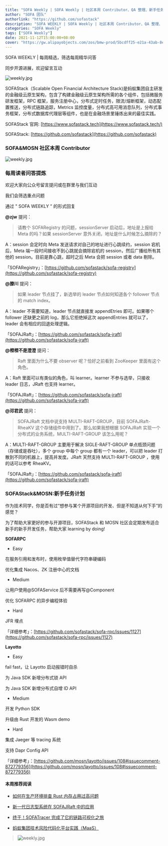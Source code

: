 ```yaml
---
title: "SOFA Weekly | SOFA Weekly | 社区本周 Contributor、QA 整理、新手任务计划"
author: "SOFA 团队"
authorlink: "https://github.com/sofastack"
description: "SOFA WEEKLY | SOFA Weekly | 社区本周 Contributor、QA 整理、新手任务计划"
categories: "SOFA Weekly"
tags: ["SOFA Weekly"]
date: 2021-11-12T15:00:00+08:00
cover: "https://gw.alipayobjects.com/zos/bmw-prod/5bcdff25-e21a-43ab-8e34-04305cd379ae.webp"
---
```

SOFA WEEKLY | 每周精选，筛选每周精华问答

同步开源进展，欢迎留言互动

![weekly.jpg](https://gw.alipayobjects.com/zos/bmw-prod/5bcdff25-e21a-43ab-8e34-04305cd379ae.webp)

SOFAStack（Scalable Open Financial Architecture Stack)是蚂蚁集团自主研发的金融级云原生架构，包含了构建金融级云原生架构所需的各个组件，包括微服务研发框架，RPC 框架，服务注册中心，分布式定时任务，限流/熔断框架，动态配置推送，分布式链路追踪，Metrics 监控度量，分布式高可用消息队列，分布式事务框架，分布式数据库代理层等组件，也是在金融场景里锤炼出来的最佳实践。

SOFAStack 官网: [https://www.sofastack.tech](https://www.sofastack.tech/)

SOFAStack: [https://github.com/sofastack](https://github.com/sofastack)

### SOFA&MOSN 社区本周 Contributor

![weekly.jpg](https://gw.alipayobjects.com/zos/bmw-prod/447adce8-6166-492e-bfb3-d95d1a4b5fa8.webp)

### 每周读者问答提炼

欢迎大家向公众号留言提问或在群里与我们互动

我们会筛选重点问题

通过 " SOFA WEEKLY " 的形式回复

**@zjw** 提问：

> 请教个 SOFARegistry 的问题，sessionServer 启动后，地址是上报给 Meta 的吗？如果 sessionServer 意外关闭，地址是什么时候怎么摘除的？

A：session 会定时向 Meta 发送请求对自己的地址进行心跳续约，session 宕机后，Meta 端一段时间接收不到心跳就会摘除宕机的 session，然后广播给所有其他的 session。目前是靠心跳，超时之后 Meta 会把 session 或者 data 剔除。

「SOFARegistry」：[https://github.com/sofastack/sofa-registry](https://github.com/sofastack/sofa-registry)

**@滕川** 提问：

> 如果 leader 节点挂了，新选举的 leader 节点如何知道各个 follower 节点的 match index。

A：leader 不需要知道，leader 节点就直接发 appendEtries 即可。如果哪个 follower 还缺更之前的 log，那么它拒绝掉这次 appendEntries 就可以了， leader 会有相应的回退处理逻辑。

「SOFAJRaft」：[https://github.com/sofastack/sofa-jraft](https://github.com/sofastack/sofa-jraft)

**@橙橙不是澄澄** 提问：

> Raft 里面为什么不要 observer 呢？恰好之前看到 ZooKeeper 里面有这个角色。

A：Raft 里面可以有类似的角色，叫 learner。learner 不参与选举，只接收 leader 日志，JRaft 也支持 learner。

「SOFAJRaft」：[https://github.com/sofastack/sofa-jraft](https://github.com/sofastack/sofa-jraft)

**@邓君武** 提问：

> SOFAJRaft 文档中说支持 MULTI-RAFT-GROUP，目前 SOFAJRaft-RheaKV 这个存储组件中用到了。那么如果我想根据 SOFAJRaft 实现一个分布式的业务系统，MULTI-RAFT-GROUP 该怎么用呢？

A：MULTI-RAFT-GROUP 主要用于解决 SIGLE-RAFT-GROUP 单点瓶颈问题（存储或是吞吐），多个 group 中每个 group 都有一个 leader，可以把 leader 打散到不同的机器上，提高并发度。JRaft 天然支持 MULTI-RAFT-GROUP ，使用的话可以参考 RheaKV。

「SOFAJRaft」：[https://github.com/sofastack/sofa-jraft](https://github.com/sofastack/sofa-jraft)

### SOFAStack&MOSN:新手任务计划

作为技术同学，你是否有过“想参与某个开源项目的开发、但是不知道从何下手”的感觉？

为了帮助大家更好的参与开源项目，SOFAStack 和 MOSN 社区会定期发布适合新手的新手开发任务，帮助大家 learning by doing!

**SOFARPC**

- Easy

在服务引用和发布时，使用枚举值替代字符串硬编码

优化集成 Nacos、ZK 注册中心的文档

- Medium

让用户使用@SOFAService 后不需要再写@Component

优化 SOFARPC 的异步编程体验

- Hard

JFR 埋点

「详细参考」：[https://github.com/sofastack/sofa-rpc/issues/1127](https://github.com/sofastack/sofa-rpc/issues/1127)

**Layotto**

- Easy

fail fast，让 Layotto 启动报错时自杀

为 Java SDK 新增分布式锁 API

为 Java SDK 新增分布式自增 ID API

- Medium

开发 Python SDK

升级由 Rust 开发的 Wasm demo

- Hard

集成 Jaeger 等 tracing 系统

支持 Dapr Config API

「详细参考」：[https://github.com/mosn/layotto/issues/108#issuecomment-872779356](https://github.com/mosn/layotto/issues/108#issuecomment-872779356)

#### 本周推荐阅读

- [如何在生产环境排查 Rust 内存占用过高问题](https://mp.weixin.qq.com/s?__biz=MzUzMzU5Mjc1Nw==&mid=2247497371&idx=1&sn=8b98f9a7dad0ac99d77c45d12db626be&chksm=faa31941cdd49057ec6aa23b5541e0b1ce49574808f55068a0b3c0bc829ef281c47cfba53f59&scene=21#wechat_redirect)

- [新一代日志型系统在 SOFAJRaft 中的应用](https://mp.weixin.qq.com/s?__biz=MzUzMzU5Mjc1Nw==&mid=2247497065&idx=1&sn=41cc54dbca1f9bb1d2e50dbd181f062d&chksm=faa31ab3cdd493a52bac26736b2d66c9fcda77c6591048ae758f9663ded0a1a068947a8488ab&scene=21#wechat_redirect)

- [终于！SOFATracer 完成了它的链路可视化之旅](https://mp.weixin.qq.com/s?__biz=MzUzMzU5Mjc1Nw==&mid=2247496554&idx=1&sn=b6c292ee9b983a2344f2929390fe15c4&chksm=faa31cb0cdd495a6770720e631ff338e435998f294145da18c04bf34b82e49d2f028687cad7f&scene=21#wechat_redirect)

- [蚂蚁集团技术风险代码化平台实践（MaaS）](https://mp.weixin.qq.com/s?__biz=MzUzMzU5Mjc1Nw==&mid=2247495808&idx=1&sn=88246170520e1e3942f069a559200ea4&chksm=faa31f5acdd4964c877ccf2a5ef27e3c9acd104787341e43b2d4c01bed01c91f310262fb0ec4&scene=21#wechat_redirect)

> ![weekly.jpg](https://gw.alipayobjects.com/zos/bmw-prod/5f2e9662-eff8-4b6b-abb6-08799da42fcc.webp)
